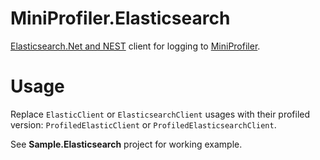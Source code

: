 # MiniProfiler.Elasticsearch
[Elasticsearch.Net and NEST](http://nest.azurewebsites.net) client for logging to [MiniProfiler](http://miniprofiler.com).
# Usage
Replace ``ElasticClient`` or ``ElasticsearchClient`` usages with their profiled version: ``ProfiledElasticClient`` or ``ProfiledElasticsearchClient``.

See **Sample.Elasticsearch** project for working example.
